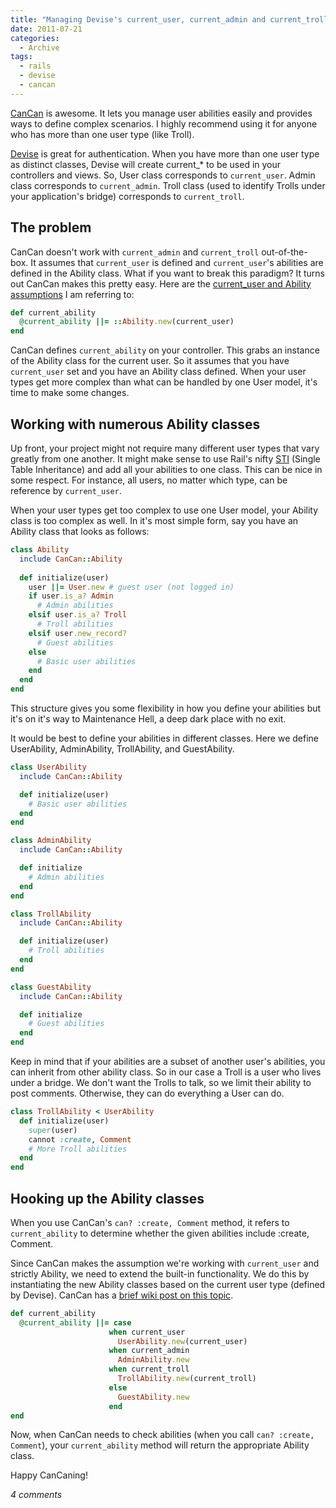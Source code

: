 ```yaml
---
title: "Managing Devise's current_user, current_admin and current_troll with CanCan"
date: 2011-07-21
categories:
  - Archive
tags:
  - rails
  - devise
  - cancan
---
```


<a href="https://github.com/ryanb/cancan" target="_blank">CanCan</a> is awesome. It lets you manage user abilities easily and provides ways to define complex scenarios. I highly recommend using it for anyone who has more than one user type (like Troll).

<a href="https://github.com/plataformatec/devise" target="_blank">Devise</a> is great for authentication. When you have more than one user type as distinct classes, Devise will create current_* to be used in your controllers and views. So, User class corresponds to `current_user`. Admin class corresponds to `current_admin`. Troll class (used to identify Trolls under your application's bridge) corresponds to `current_troll`.

## The problem

CanCan doesn't work with `current_admin` and `current_troll` out-of-the-box. It assumes that `current_user` is defined and `current_user`'s abilities are defined in the Ability class. What if you want to break this paradigm? It turns out CanCan makes this pretty easy. Here are the <a href="https://github.com/ryanb/cancan/blob/master/lib/cancan/controller_additions.rb" target="_blank">current_user and Ability assumptions</a> I am referring to:

```ruby
def current_ability
  @current_ability ||= ::Ability.new(current_user)
end
```

CanCan defines `current_ability` on your controller. This grabs an instance of the Ability class for the current user. So it assumes that you have `current_user` set and you have an Ability class defined. When your user types get more complex than what can be handled by one User model, it's time to make some changes.

## Working with numerous Ability classes

Up front, your project might not require many different user types that vary greatly from one another. It might make sense to use Rail's nifty <a href="http://api.rubyonrails.org/classes/ActiveRecord/Base.html" target="_blank">STI</a> (Single Table Inheritance) and add all your abilities to one class. This can be nice in some respect. For instance, all users, no matter which type, can be reference by `current_user`.

When your user types get too complex to use one User model, your Ability class is too complex as well. In it's most simple form, say you have an Ability class that looks as follows:

```ruby
class Ability
  include CanCan::Ability
  
  def initialize(user)
    user ||= User.new # guest user (not logged in)
    if user.is_a? Admin
      # Admin abilities
    elsif user.is_a? Troll
      # Troll abilities
    elsif user.new_record?
      # Guest abilities
    else
      # Basic user abilities
    end
  end
end
```

This structure gives you some flexibility in how you define your abilities but it's on it's way to Maintenance Hell, a deep dark place with no exit.

It would be best to define your abilities in different classes. Here we define UserAbility, AdminAbility, TrollAbility, and GuestAbility.

```ruby
class UserAbility
  include CanCan::Ability

  def initialize(user)
    # Basic user abilities
  end
end
```

```ruby
class AdminAbility
  include CanCan::Ability

  def initialize
    # Admin abilities
  end
end
```

```ruby
class TrollAbility
  include CanCan::Ability

  def initialize(user)
    # Troll abilities
  end
end
```

```ruby
class GuestAbility
  include CanCan::Ability

  def initialize
    # Guest abilities
  end
end
```

Keep in mind that if your abilities are a subset of another user's abilities, you can inherit from other ability class. So in our case a Troll is a user who lives under a bridge. We don't want the Trolls to talk, so we limit their ability to post comments. Otherwise, they can do everything a User can do.

```ruby
class TrollAbility < UserAbility
  def initialize(user)
    super(user)
    cannot :create, Comment
    # More Troll abilities
  end
end
```

## Hooking up the Ability classes

When you use CanCan's `can? :create, Comment` method, it refers to `current_ability` to determine whether the given abilities include :create, Comment.

Since CanCan makes the assumption we're working with `current_user` and strictly Ability, we need to extend the built-in functionality. We do this by instantiating the new Ability classes based on the current user type (defined by Devise). CanCan has a <a href="https://github.com/ryanb/cancan/wiki/Changing-Defaults" target="_blank">brief wiki post on this topic</a>.

```ruby
def current_ability
  @current_ability ||= case
                      when current_user
                        UserAbility.new(current_user)
                      when current_admin
                        AdminAbility.new
                      when current_troll
                        TrollAbility.new(current_troll)
                      else
                        GuestAbility.new
                      end
end
```

Now, when CanCan needs to check abilities (when you call `can? :create, Comment`), your `current_ability` method will return the appropriate Ability class.

Happy CanCaning!

*4 comments*